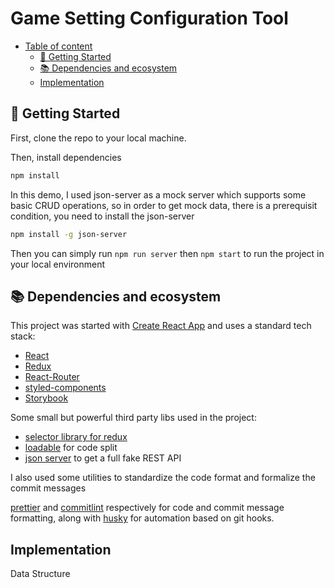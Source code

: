 # Game Setting Configuration Tool

- [Table of content](#table-of-content)
  - [🚀 Getting Started](#%f0%9f%9a%80-getting-started)
  - [📚 Dependencies and ecosystem](#%f0%9f%93%9a-dependencies-and-ecosystem)
  - [Implementation](implementation)

## 🚀 Getting Started

First, clone the repo to your local machine.

Then, install dependencies

```sh
npm install
```

In this demo, I used json-server as a mock server which supports some basic CRUD operations, so in order to get mock data, there is a prerequisit condition, you need to install the json-server

```sh
npm install -g json-server
```

Then you can simply run `npm run server` then `npm start` to run the project in your local environment

## 📚 Dependencies and ecosystem

This project was started with [Create React App](https://github.com/facebook/create-react-app) and uses a standard tech stack:

- [React](https://reactjs.org)
- [Redux](https://redux.js.org)
- [React-Router](https://github.com/ReactTraining/react-router)
- [styled-components](https://www.styled-components.com)
- [Storybook](https://storybook.js.org/)

Some small but powerful third party libs used in the project:

- [selector library for redux](https://github.com/reduxjs/reselect#readme)
- [loadable](https://loadable-components.com/) for code split
- [json server](https://github.com/typicode/json-server) to get a full fake REST API

I also used some utilities to standardize the code format and formalize the commit messages

[prettier](https://prettier.io) and [commitlint](https://commitlint.js.org/#/) respectively for code and commit message formatting, along with [husky](https://github.com/typicode/husky) for automation based on git hooks.

## Implementation

Data Structure
